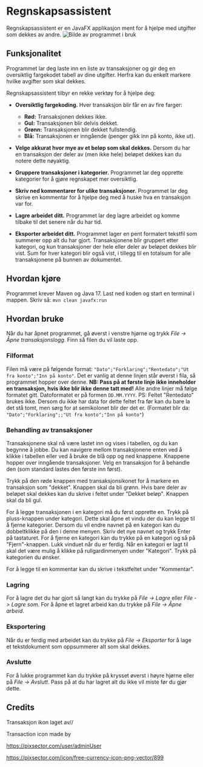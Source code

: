 # Regnskapsassistent
Regnskapsassistent er en JavaFX applikasjon ment for å hjelpe med utgifter som dekkes av andre.
![Bilde av programmet i bruk](https://i.imgur.com/KT6AeC3.png)

## Funksjonalitet
Programmet lar deg laste inn en liste av transaksjoner og gir deg en oversiktlig fargekodet tabell av dine utgifter.
Herfra kan du enkelt markere hvilke avgifter som skal dekkes.

Regnskapsassistent tilbyr en rekke verktøy for å hjelpe deg:

- **Oversiktlig fargekoding.** Hver transaksjon blir får en av fire farger:
  - **Rød:** Transaksjonen dekkes ikke.
  - **Gul:** Transaksjonen blir delvis dekket.
  - **Grønn:** Transaksjonen blir dekket fullstendig.
  - **Blå:** Transaksjonen er inngående (penger gikk inn på konto, ikke ut).

- **Velge akkurat hvor mye av et beløp som skal dekkes.**
Dersom du har en transaksjon der deler av (men ikke hele) beløpet dekkes kan du notere dette nøyaktig.

- **Gruppere transaksjoner i kategorier.**
Programmet lar deg opprette kategorier for å gjøre regnskapet mer oversiktlig.

- **Skriv ned kommentarer for ulike transaksjoner.**
Programmet lar deg skrive en kommentar for å hjelpe deg med å huske hva en transaksjon var for.

- **Lagre arbeidet ditt.**
Programmet lar deg lagre arbeidet og komme tilbake til det senere når du har tid.

- **Eksporter arbeidet ditt.**
Programmet lager en pent formatert tekstfil som summerer opp alt du har gjort.
Transaksjonene blir gruppert etter kategori, og kun transaksjoner der hele eller deler av beløpet dekkes blir vist.
Sum for hver kategori blir også vist, i tillegg til en totalsum for alle transaksjonene på bunnen av dokumentet.

## Hvordan kjøre
Programmet krever Maven og Java 17. Last ned koden og start en terminal i mappen. Skriv så:
`mvn clean javafx:run`

## Hvordan bruke
Når du har åpnet programmet, gå øverst i venstre hjørne og trykk *File -> Åpne transaksjonslogg*. Finn så filen du vil laste opp.

### Filformat
Filen må være på følgende format: `"Dato";"Forklaring";"Rentedato";"Ut fra konto";"Inn på konto"`.
Det er vanlig at denne linjen står øverst i fila, så programmet hopper over denne. 
**NB: Pass på at første linje ikke inneholder en transaksjon, hvis ikke blir ikke denne tatt med!**
Alle andre linjer må følge formatet gitt. Datoformatet er på formen `DD.MM.YYYY`.
PS: Feltet "Rentedato" brukes ikke. Dersom du ikke har data for dette feltet fra før kan du bare la det stå tomt, men sørg for at semikolonet blir der det er. (Formatet blir da: `"Dato";"Forklaring";;"Ut fra konto";"Inn på konto"`)

### Behandling av transaksjoner
Transaksjonene skal nå være lastet inn og vises i tabellen, og du kan begynne å jobbe. Du kan navigere mellom transaksjonene enten ved å klikke i tabellen eller ved å bruke de blå opp og ned knappene. Knappene hopper over inngående transaksjoner. Velg en transaksjon for å behandle den (som standard lastes den første inn først).

Trykk på den røde knappen med transaksjonsikonet for å markere en transaksjon som "dekket". Knappen skal da bli grønn. Hvis bare deler av beløpet skal dekkes kan du skrive i feltet under "Dekket beløp". Knappen skal da bli gul.

For å legge transaksjonen i en kategori må du først opprette en. Trykk på pluss-knappen under kategori. Dette skal åpne et vindu der du kan legge til å fjerne kategorier. Dersom du vil endre navnet på en kategori kan du dobbeltklikke på den i denne menyen. Skriv det nye navnet og trykk Enter på tastaturet. For å fjerne en kategori kan du trykke på en kategori og så på "Fjern"-knappen. Lukk vinduet når du er ferdig. Når en kategori er lagt til skal det være mulig å klikke på rullgardinmenyen under "Kategori". Trykk på kategorien du ønsker.

For å legge til en kommentar kan du skrive i tekstfeltet under "Kommentar".

### Lagring
For å lagre det du har gjort så langt kan du trykke på *File -> Lagre* eller *File -> Lagre som*. For å åpne et lagret arbeid kan du trykke på *File -> Åpne arbeid*.

### Eksportering
Når du er ferdig med arbeidet kan du trykke på *File -> Eksporter* for å lage et tekstdokument som oppsummerer alt som skal dekkes.

### Avslutte
For å lukke programmet kan du trykke på krysset øverst i høyre hjørne eller på *File -> Avslutt*. Pass på at du har lagret alt du ikke vil miste før du gjør dette.

## Credits
Transaksjon ikon laget av//

Transaction icon made by

https://pixsector.com/user/adminUser

https://pixsector.com/icon/free-currency-icon-png-vector/899
